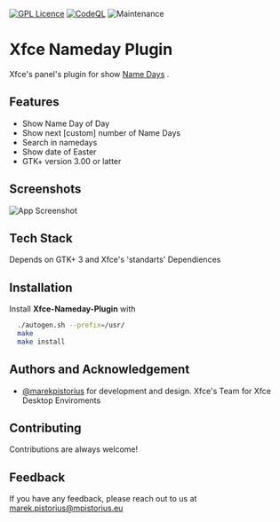 [![GPL Licence](https://badges.frapsoft.com/os/gpl/gpl.png?v=103)](https://opensource.org/licenses/GPL-3.0/) 
[![CodeQL](https://github.com/marekpistorius/xfce-nameday-plugin/actions/workflows/codeql-analysis.yml/badge.svg)](https://github.com/marekpistorius/xfce-nameday-plugin/actions/workflows/codeql-analysis.yml) 
![Maintenance](https://img.shields.io/maintenance/yes/2022)

# Xfce Nameday Plugin

Xfce's panel's plugin for show [Name Days](https://en.wikipedia.org/wiki/Name_day) .


## Features

- Show Name Day of Day
- Show next [custom] number of Name Days
- Search in namedays
- Show date of Easter
- GTK+ version 3.00 or latter

  
## Screenshots

![App Screenshot](https://marekpistorius.github.io/xfce-nameday-plugin/images/screenshot.png)

  
## Tech Stack

Depends on GTK+ 3 and Xfce's 'standarts' Dependiences

  
## Installation 

Install **Xfce-Nameday-Plugin** with 

```bash 
  ./autogen.sh --prefix=/usr/
  make
  make install 
```
    
## Authors and Acknowledgement

- [@marekpistorius](https://www.github.com/marekpistorius) for development and design.
Xfce's Team for Xfce Desktop Enviroments
  
## Contributing

Contributions are always welcome!


  
## Feedback

If you have any feedback, please reach out to us at marek.pistorius@mpistorius.eu

  
